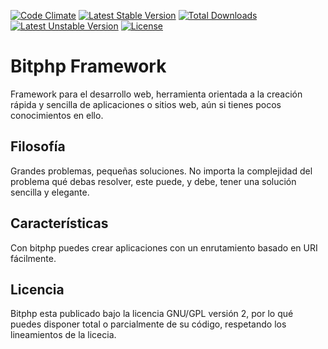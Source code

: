 [![Code Climate](https://codeclimate.com/github/bitphp/framework/badges/gpa.svg)](https://codeclimate.com/github/bitphp/framework)
[![Latest Stable Version](https://poser.pugx.org/bitphp/framework/v/stable)](https://packagist.org/packages/bitphp/framework) 
[![Total Downloads](https://poser.pugx.org/bitphp/framework/downloads)](https://packagist.org/packages/bitphp/framework) 
[![Latest Unstable Version](https://poser.pugx.org/bitphp/framework/v/unstable)](https://packagist.org/packages/bitphp/framework)
[![License](https://poser.pugx.org/bitphp/framework/license)](https://packagist.org/packages/bitphp/framework)

# Bitphp Framework

Framework para el desarrollo web, herramienta orientada a la creación rápida y sencilla de aplicaciones o sitios web, aún si tienes pocos conocimientos en ello.

## Filosofía

Grandes problemas, pequeñas soluciones. No importa la complejidad del problema qué debas resolver, este puede, y debe, tener una solución sencilla y elegante.

## Características

Con bitphp puedes crear aplicaciones con un enrutamiento basado en URI fácilmente.

## Licencia

Bitphp esta publicado bajo la licencia GNU/GPL versión 2, por lo qué puedes disponer total o parcialmente de su código, respetando los lineamientos de la licecia.